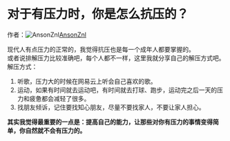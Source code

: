 # 对于有压力时，你是怎么抗压的？

作者：![AnsonZnl](https://avatars.githubusercontent.com/u/29278068?s=80&u=d0989f3ba8a133fbfef695a84b63c07a08d0d841&v=4)[AnsonZnl](https://github/AnsonZnl)

现代人有点压力的正常的，我觉得抗压也是每一个成年人都要掌握的。  
或者说排解压力比较准确吧，每个人都不一样，这里我就分享自己的解压方式吧。  
解压方式：

  1. 听歌，压力大的时候在网易云上听会自己喜欢的歌。
  2. 运动，如果有时间就去运动吧，有时间就去打球、跑步，运动完之后一天的压力和疲惫都会减轻了很多。
  3. 找朋友倾诉，记住要找知心朋友，尽量不要找家人，不要让家人担心。



**其实我觉得最重要的一点是：提高自己的能力，让那些对你有压力的事情变得简单，你自然就不会有压力的。**
